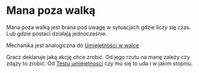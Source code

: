 # Mana poza walką

Mana poza walką jest brana pod uwagę w sytuacjach gdzie liczy się czas. Lub gdzie postaci działają jednocześnie.

Mechanika jest analogiczna do [Umiejętności w walce](#file-umiejetnosci-w-walce-md)

Gracz deklaruje jaką akcję chce zrobić. Od jego rzutu na manę zależy czy zdąży to zrobić. Od [Testu umiejętności](#file-testy-umiejętności-md) czy mu się to uda i w jakim stopniu.
